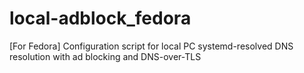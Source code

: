 # local-adblock_fedora
[For Fedora] Configuration script for local PC systemd-resolved DNS resolution with ad blocking and DNS-over-TLS 
